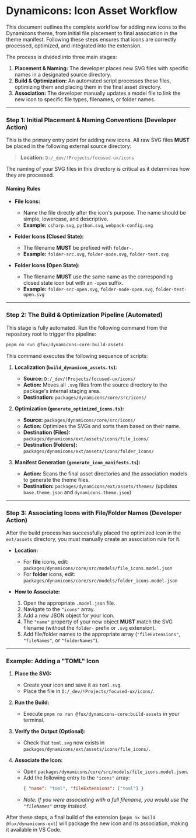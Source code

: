 # Dynamicons: Icon Asset Workflow

This document outlines the complete workflow for adding new icons to the Dynamicons theme, from initial file placement to final association in the theme manifest. Following these steps ensures that icons are correctly processed, optimized, and integrated into the extension.

The process is divided into three main stages:
1.  **Placement & Naming:** The developer places new SVG files with specific names in a designated source directory.
2.  **Build & Optimization:** An automated script processes these files, optimizing them and placing them in the final asset directory.
3.  **Association:** The developer manually updates a model file to link the new icon to specific file types, filenames, or folder names.

---

### Step 1: Initial Placement & Naming Conventions (Developer Action)

This is the primary entry point for adding new icons. All raw SVG files **MUST** be placed in the following external source directory:

> **Location:** `D:/_dev/!Projects/focused-ux/icons`

The naming of your SVG files in this directory is critical as it determines how they are processed.

#### Naming Rules

*   **File Icons:**
    *   Name the file directly after the icon's purpose. The name should be simple, lowercase, and descriptive.
    *   **Example:** `csharp.svg`, `python.svg`, `webpack-config.svg`

*   **Folder Icons (Closed State):**
    *   The filename **MUST** be prefixed with `folder-`.
    *   **Example:** `folder-src.svg`, `folder-node.svg`, `folder-test.svg`

*   **Folder Icons (Open State):**
    *   The filename **MUST** use the same name as the corresponding closed state icon but with an `-open` suffix.
    *   **Example:** `folder-src-open.svg`, `folder-node-open.svg`, `folder-test-open.svg`

---

### Step 2: The Build & Optimization Pipeline (Automated)

This stage is fully automated. Run the following command from the repository root to trigger the pipeline:

~~~powershell
pnpm nx run @fux/dynamicons-core:build-assets
~~~

This command executes the following sequence of scripts:

1.  **Localization (`build_dynamicon_assets.ts`):**
    *   **Source:** `D:/_dev/!Projects/focused-ux/icons/`
    *   **Action:** Moves all `.svg` files from the source directory to the package's internal staging area.
    *   **Destination:** `packages/dynamicons/core/src/icons/`

2.  **Optimization (`generate_optimized_icons.ts`):**
    *   **Source:** `packages/dynamicons/core/src/icons/`
    *   **Action:** Optimizes the SVGs and sorts them based on their name.
    *   **Destination (Files):** `packages/dynamicons/ext/assets/icons/file_icons/`
    *   **Destination (Folders):** `packages/dynamicons/ext/assets/icons/folder_icons/`

3.  **Manifest Generation (`generate_icon_manifests.ts`):**
    *   **Action:** Scans the final asset directories and the association models to generate the theme files.
    *   **Destination:** `packages/dynamicons/ext/assets/themes/` (updates `base.theme.json` and `dynamicons.theme.json`)

---

### Step 3: Associating Icons with File/Folder Names (Developer Action)

After the build process has successfully placed the optimized icon in the `ext/assets` directory, you must manually create an association rule for it.

*   **Location:**
    *   For **file** icons, edit: `packages/dynamicons/core/src/models/file_icons.model.json`
    *   For **folder** icons, edit: `packages/dynamicons/core/src/models/folder_icons.model.json`

*   **How to Associate:**
    1.  Open the appropriate `.model.json` file.
    2.  Navigate to the `"icons"` array.
    3.  Add a new JSON object for your icon.
    4.  The `"name"` property of your new object **MUST** match the SVG filename (without the `folder-` prefix or `.svg` extension).
    5.  Add file/folder names to the appropriate array (`"fileExtensions"`, `"fileNames"`, or `"folderNames"`).

---

### Example: Adding a "TOML" Icon

1.  **Place the SVG:**
    *   Create your icon and save it as `toml.svg`.
    *   Place the file in `D:/_dev/!Projects/focused-ux/icons/`.

2.  **Run the Build:**
    *   Execute `pnpm nx run @fux/dynamicons-core:build-assets` in your terminal.

3.  **Verify the Output (Optional):**
    *   Check that `toml.svg` now exists in `packages/dynamicons/ext/assets/icons/file_icons/`.

4.  **Associate the Icon:**
    *   Open `packages/dynamicons/core/src/models/file_icons.model.json`.
    *   Add the following entry to the `"icons"` array:
        ~~~json
        { "name": "toml", "fileExtensions": ["toml"] }
        ~~~
    *   *Note: If you were associating with a full filename, you would use the `"fileNames"` array instead.*

After these steps, a final build of the extension (`pnpm nx build @fux/dynamicons-ext`) will package the new icon and its association, making it available in VS Code.